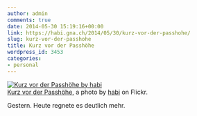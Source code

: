 ```yaml
---
author: admin
comments: true
date: 2014-05-30 15:19:16+00:00
link: https://habi.gna.ch/2014/05/30/kurz-vor-der-passhohe/
slug: kurz-vor-der-passhohe
title: Kurz vor der Passhöhe
wordpress_id: 3453
categories:
- personal
---
```


[![Kurz vor der Passhöhe by habi](https://static.flickr.com/5550/14119251350_bc0f046a0c.jpg)](https://www.flickr.com/photos/habi/14119251350/)  
[Kurz vor der Passhöhe](https://www.flickr.com/photos/habi/14119251350/), a photo by [habi](https://www.flickr.com/photos/habi/) on Flickr.



Gestern. Heute regnete es deutlich mehr.
